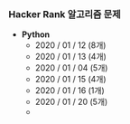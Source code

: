 ### Hacker Rank 알고리즘 문제

- **Python**
  - 2020 / 01 / 12 (8개)
  - 2020 / 01 / 13 (4개)
  - 2020 / 01 / 04 (5개)
  - 2020 / 01 / 15 (4개)
  - 2020 / 01 / 16 (1개)
  - 2020 / 01 / 20 (5개)
  - 

